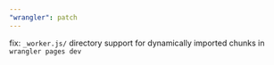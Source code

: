 ```yaml
---
"wrangler": patch
---
```


fix: `_worker.js/` directory support for dynamically imported chunks in `wrangler pages dev`
